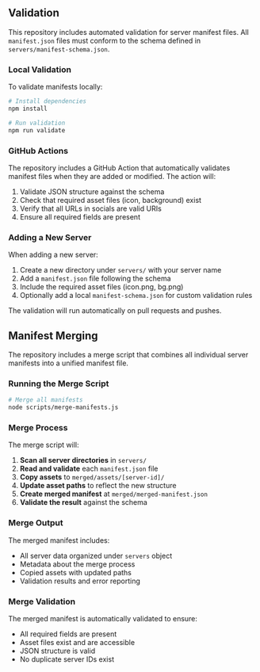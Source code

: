 ## Validation

This repository includes automated validation for server manifest files. All `manifest.json` files must conform to the schema defined in `servers/manifest-schema.json`.

### Local Validation

To validate manifests locally:

```bash
# Install dependencies
npm install

# Run validation
npm run validate
```

### GitHub Actions

The repository includes a GitHub Action that automatically validates manifest files when they are added or modified. The action will:

1. Validate JSON structure against the schema
2. Check that required asset files (icon, background) exist
3. Verify that all URLs in socials are valid URIs
4. Ensure all required fields are present

### Adding a New Server

When adding a new server:

1. Create a new directory under `servers/` with your server name
2. Add a `manifest.json` file following the schema
3. Include the required asset files (icon.png, bg.png)
4. Optionally add a local `manifest-schema.json` for custom validation rules

The validation will run automatically on pull requests and pushes.

## Manifest Merging

The repository includes a merge script that combines all individual server manifests into a unified manifest file.

### Running the Merge Script

```bash
# Merge all manifests
node scripts/merge-manifests.js
```

### Merge Process

The merge script will:

1. **Scan all server directories** in `servers/`
2. **Read and validate** each `manifest.json` file
3. **Copy assets** to `merged/assets/[server-id]/`
4. **Update asset paths** to reflect the new structure
5. **Create merged manifest** at `merged/merged-manifest.json`
6. **Validate the result** against the schema

### Merge Output

The merged manifest includes:
- All server data organized under `servers` object
- Metadata about the merge process
- Copied assets with updated paths
- Validation results and error reporting

### Merge Validation

The merged manifest is automatically validated to ensure:
- All required fields are present
- Asset files exist and are accessible
- JSON structure is valid
- No duplicate server IDs exist
